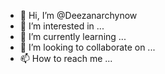 - 👋 Hi, I’m @Deezanarchynow
- 👀 I’m interested in ...
- 🌱 I’m currently learning ...
- 💞️ I’m looking to collaborate on ...
- 📫 How to reach me ...

<!---
Deezanarchynow/Deezanarchynow is a ✨ special ✨ repository because its `README.md` (this file) appears on your GitHub profile.
You can click the Preview link to take a look at your changes.
--->
